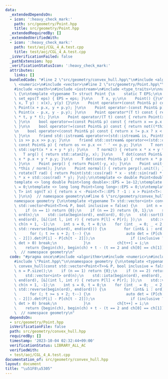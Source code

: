 ```yaml
---
data:
  _extendedDependsOn:
  - icon: ':heavy_check_mark:'
    path: src/geometry/Point.hpp
    title: src/geometry/Point.hpp
  _extendedRequiredBy: []
  _extendedVerifiedWith:
  - icon: ':heavy_check_mark:'
    path: test/aoj/CGL_4_A.test.cpp
    title: test/aoj/CGL_4_A.test.cpp
  _isVerificationFailed: false
  _pathExtension: hpp
  _verificationStatusIcon: ':heavy_check_mark:'
  attributes:
    links: []
  bundledCode: "#line 2 \"src/geometry/convex_hull.hpp\"\n#include <algorithm>\n#include\
    \ <numeric>\n#include <vector>\n#line 2 \"src/geometry/Point.hpp\"\n#include <cassert>\n\
    #include <cmath>\n#include <iostream>\n#include <type_traits>\n\nnamespace geometry\
    \ {\n\ntemplate <typename T> struct Point {\n    static T EPS;\n\n    static void\
    \ set_eps(T eps) { EPS = eps; }\n\n    T x, y;\n\n    Point() {}\n\n    Point(T\
    \ x, T y) : x(x), y(y) {}\n\n    Point operator+(const Point& p) const { return\
    \ Point(x + p.x, y + p.y); }\n\n    Point operator-(const Point& p) const { return\
    \ Point(x - p.x, y - p.y); }\n\n    Point operator*(T t) const { return Point(x\
    \ * t, y * t); }\n\n    Point operator/(T t) const { return Point(x / t, y / t);\
    \ }\n\n    bool operator==(const Point& p) const { return x == p.x and y == p.y;\
    \ }\n\n    bool operator!=(const Point& p) const { return not((*this) == p); }\n\
    \n    bool operator<(const Point& p) const { return x != p.x ? x < p.x : y < p.y;\
    \ }\n\n    friend std::istream& operator>>(std::istream& is, Point& p) { return\
    \ is >> p.x >> p.y; }\n\n    friend std::ostream& operator<<(std::ostream& os,\
    \ const Point& p) { return os << p.x << ' ' << p.y; }\n\n    T norm() { return\
    \ std::sqrt(x * x + y * y); }\n\n    T norm2() { return x * x + y * y; }\n\n \
    \   T arg() { return std::atan2(y, x); }\n\n    T dot(const Point& p) { return\
    \ x * p.x + y * p.y; }\n\n    T det(const Point& p) { return x * p.y - y * p.x;\
    \ }\n\n    Point perp() { return Point(-y, x); }\n\n    Point unit() { return\
    \ *this / norm(); }\n\n    Point normal() { return perp().unit(); }\n\n    Point\
    \ rotate(T rad) { return Point(std::cos(rad) * x - std::sin(rad) * y, std::sin(rad)\
    \ * x + std::cos(rad) * y); }\n};\n\ntemplate <> double Point<double>::EPS = 1e-9;\n\
    template <> long double Point<long double>::EPS = 1e-12;\ntemplate <> int Point<int>::EPS\
    \ = 0;\ntemplate <> long long Point<long long>::EPS = 0;\n\ntemplate <typename\
    \ T> int sgn(T x) { return x < -Point<T>::EPS ? -1 : x > Point<T>::EPS ? 1 : 0;\
    \ }\n\n}  // namespace geometry\n#line 6 \"src/geometry/convex_hull.hpp\"\n\n\
    namespace geometry {\n\ntemplate <typename T> std::vector<int> convex_hull(const\
    \ std::vector<Point<T>>& P, bool inclusive = false) {\n    int n = P.size();\n\
    \    if (n == 1) return {0};\n    if (n == 2) return {0, 1};\n    std::vector<int>\
    \ ord(n);\n    std::iota(begin(ord), end(ord), 0);\n    std::sort(begin(ord),\
    \ end(ord), [&](int l, int r) { return P[l] < P[r]; });\n    std::vector<int>\
    \ ch(n + 1, -1);\n    int s = 0, t = 0;\n    for (int _ = 0; _ < 2; _++, s = --t,\
    \ std::reverse(begin(ord), end(ord))) {\n        for (int& i : ord) {\n      \
    \      for (; t >= s + 2; t--) {\n                auto det = (P[ch[t - 1]] - P[ch[t\
    \ - 2]]).det(P[i] - P[ch[t - 2]]);\n                if (inclusive ? det >= 0 :\
    \ det > 0) break;\n            }\n            ch[t++] = i;\n        }\n    }\n\
    \    return {begin(ch), begin(ch) + t - (t == 2 and ch[0] == ch[1])};\n}\n\n}\
    \  // namespace geometry\n"
  code: "#pragma once\n#include <algorithm>\n#include <numeric>\n#include <vector>\n\
    #include \"Point.hpp\"\n\nnamespace geometry {\n\ntemplate <typename T> std::vector<int>\
    \ convex_hull(const std::vector<Point<T>>& P, bool inclusive = false) {\n    int\
    \ n = P.size();\n    if (n == 1) return {0};\n    if (n == 2) return {0, 1};\n\
    \    std::vector<int> ord(n);\n    std::iota(begin(ord), end(ord), 0);\n    std::sort(begin(ord),\
    \ end(ord), [&](int l, int r) { return P[l] < P[r]; });\n    std::vector<int>\
    \ ch(n + 1, -1);\n    int s = 0, t = 0;\n    for (int _ = 0; _ < 2; _++, s = --t,\
    \ std::reverse(begin(ord), end(ord))) {\n        for (int& i : ord) {\n      \
    \      for (; t >= s + 2; t--) {\n                auto det = (P[ch[t - 1]] - P[ch[t\
    \ - 2]]).det(P[i] - P[ch[t - 2]]);\n                if (inclusive ? det >= 0 :\
    \ det > 0) break;\n            }\n            ch[t++] = i;\n        }\n    }\n\
    \    return {begin(ch), begin(ch) + t - (t == 2 and ch[0] == ch[1])};\n}\n\n}\
    \  // namespace geometry\n"
  dependsOn:
  - src/geometry/Point.hpp
  isVerificationFile: false
  path: src/geometry/convex_hull.hpp
  requiredBy: []
  timestamp: '2023-10-04 02:32:44+09:00'
  verificationStatus: LIBRARY_ALL_AC
  verifiedWith:
  - test/aoj/CGL_4_A.test.cpp
documentation_of: src/geometry/convex_hull.hpp
layout: document
title: "\u51F8\u5305"
---
```

